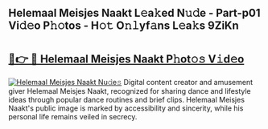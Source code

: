 ## Helemaal Meisjes Naakt L𝚎a𝚔ed N𝚞𝚍e - Part-p01 Vi𝚍𝚎o P𝚑𝚘tos - H𝚘𝚝 O𝚗𝚕yf𝚊ns L𝚎a𝚔s 9ZiKn

# <h2><a href="http://kfanr3.oniu.top/?m=Helemaal+Meisjes+Naakt">🔗👉 🔴 Helemaal Meisjes Naakt P𝚑ot𝚘𝚜 V𝚒d𝚎o</a></h2>

[![Helemaal Meisjes Naakt Nu𝚍e𝚜](https://i.imgur.com/0qMVB7G.gif)](http://kfanr3.oniu.top/?m=Helemaal+Meisjes+Naakt)
Digital content creator and amusement giver Helemaal Meisjes Naakt, recognized for sharing dance and lifestyle ideas through popular dance routines and brief clips. Helemaal Meisjes Naakt's public image is marked by accessibility and sincerity, while his personal life remains veiled in secrecy.  
